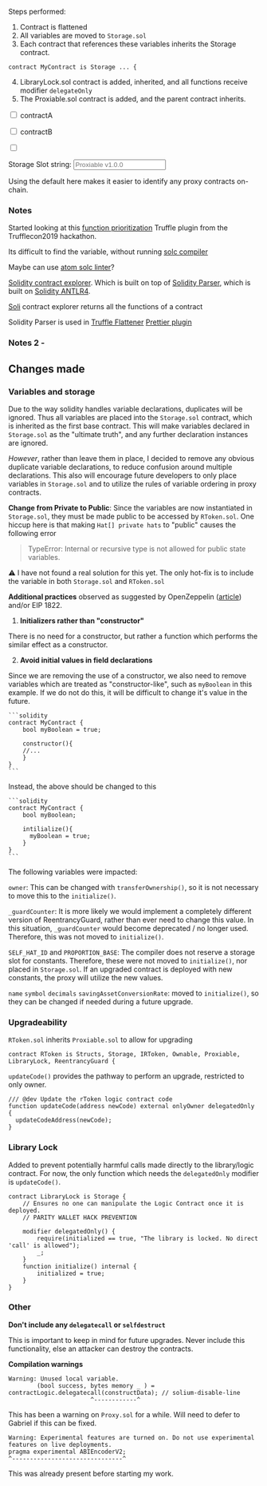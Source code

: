 Steps performed:

1. Contract is flattened
2. All variables are moved to `Storage.sol`
3. Each contract that references these variables inherits the Storage contract.

```solidity
contract MyContract is Storage ... {
```

4. LibraryLock.sol contract is added, inherited, and all functions receive modifier `delegateOnly`
5. The Proxiable.sol contract is added, and the parent contract inherits.

<input type="checkbox"/> contractA

<input type="checkbox"/> contractB

<input type="checkbox"/>

Storage Slot string: <input placeholder="Proxiable v1.0.0"></input>

Using the default here makes it easier to identify any proxy contracts on-chain.

### Notes

Started looking at this [function prioritization](https://github.com/HectorZarate/prioritize-truffle-plugin/blob/master/prioritize.js) Truffle plugin from the Trufflecon2019 hackathon.

Its difficult to find the variable, without running [solc compiler](https://github.com/ethereum/solc-js)

Maybe can use [atom solc linter](https://atom.io/packages/atom-solidity-linter)?

[Solidity contract explorer](https://github.com/federicobond/soli). Which is built on top of [Solidity Parser](https://github.com/federicobond/solidity-parser-antlr), which is built on [Solidity ANTLR4](https://github.com/solidityj/solidity-antlr4).

[Soli](https://github.com/federicobond/soli) contract explorer returns all the functions of a contract

Solidity Parser is used in [Truffle Flattener](https://github.com/nomiclabs/truffle-flattener)
[Prettier plugin](https://www.npmjs.com/package/prettier-plugin-solidity)


 ### Notes 2 -

## Changes made

### Variables and storage

Due to the way solidity handles variable declarations, duplicates will be ignored. Thus all variables are placed into the `Storage.sol` contract, which is inherited as the first base contract. This will make variables declared in `Storage.sol` as the "ultimate truth", and any further declaration instances are ignored.

*However*, rather than leave them in place, I decided to remove any obvious duplicate variable declarations, to reduce confusion around multiple declarations. This also will encourage future developers to only place variables in `Storage.sol` and to utilize the rules of variable ordering in proxy contracts.

__Change from Private to Public__: Since the variables are now instantiated in `Storage.sol`, they must be made public to be accessed by `RToken.sol`. One hiccup here is that making `Hat[] private hats` to "public" causes the following error

>TypeError: Internal or recursive type is not allowed for public state variables.

:warning: I have not found a real solution for this yet. The only hot-fix is to include the variable in both `Storage.sol` and `RToken.sol`

__Additional practices__ observed as suggested by OpenZeppelin ([article](https://docs.openzeppelin.com/sdk/2.5/writing-contracts)) and/or EIP 1822.


1. __Initializers rather than "constructor"__

  There is no need for a constructor, but rather a function which performs the similar effect as a constructor.

2. __Avoid initial values in field declarations__

  Since we are removing the use of a constructor, we also need to remove variables which are treated as "constructor-like", such as `myBoolean` in this example. If we do not do this, it will be difficult to change it's value in the future.

    ```solidity
    contract MyContract {
        bool myBoolean = true;

        constructor(){
        //...
        }
    }
    ```
  Instead, the above should be changed to this

    ```solidity
    contract MyContract {
        bool myBoolean;

        intilialize(){
          myBoolean = true;
        }
    }
    ```

  The following variables were impacted:

 `owner`: This can be changed with `transferOwnership()`, so it is not necessary to move this to the `initialize()`.

 `_guardCounter`: It is more likely we would implement a completely different version of ReentrancyGuard, rather than ever need to change this value. In this situation, `_guardCounter` would become deprecated / no longer used. Therefore, this was not moved to `initialize()`.

 `SELF_HAT_ID` and `PROPORTION_BASE`: The compiler does not reserve a storage slot for constants. Therefore, these were not moved to `initialize()`, nor placed in `Storage.sol`. If an upgraded contract is deployed with new constants, the proxy will utilize the new values.

 `name` `symbol` `decimals` `savingAssetConversionRate`: moved to `initialize()`, so they can be changed if needed during a future upgrade.

### Upgradeability

`RToken.sol` inherits `Proxiable.sol` to allow for upgrading

```solidity
contract RToken is Structs, Storage, IRToken, Ownable, Proxiable, LibraryLock, ReentrancyGuard {
```

`updateCode()` provides the pathway to perform an upgrade, restricted to only owner.

```solidity
/// @dev Update the rToken logic contract code
function updateCode(address newCode) external onlyOwner delegatedOnly {
  updateCodeAddress(newCode);
}
```

### Library Lock

Added to prevent potentially harmful calls made directly to the library/logic contract. For now, the only function which needs the `delegatedOnly` modifier is `updateCode()`.

```solidity
contract LibraryLock is Storage {
    // Ensures no one can manipulate the Logic Contract once it is deployed.
    // PARITY WALLET HACK PREVENTION

    modifier delegatedOnly() {
        require(initialized == true, "The library is locked. No direct 'call' is allowed");
        _;
    }
    function initialize() internal {
        initialized = true;
    }
}
```

### Other

__Don't include any `delegatecall` or `selfdestruct`__

  This is important to keep in mind for future upgrades. Never include this functionality, else an attacker can destroy the contracts.

__Compilation warnings__

```solidity
Warning: Unused local variable.
        (bool success, bytes memory _ ) = contractLogic.delegatecall(constructData); // solium-disable-line
                       ^------------^
```
This has been a warning on `Proxy.sol` for a while. Will need to defer to Gabriel if this can be fixed.


```solidity
Warning: Experimental features are turned on. Do not use experimental features on live deployments.
pragma experimental ABIEncoderV2;
^-------------------------------^
```

This was already present before starting my work.
